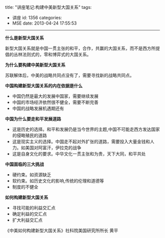 title: "讲座笔记:构建中美新型大国关系"
tags:
  - 讲座
id: 1356
categories:
  - MSE
date: 2013-04-24 17:55:53
---

**什么是新型大国关系**

新型大国关系就是中国一贯主张的和平，合作，共赢的大国关系，而不是西方所提倡的丛林法则式的，零和博弈式的大国关系。

**为什么要构建中美新型大国关系**

苏联解体后，中美的战略共同点没有了，需要寻找新的战略共同点。

**中国构建新型大国关系的内在依据是什么**

*   中国仍然是最大的发展中国家，需要继续发展
*   中国的市场经济依然很不健全，需要不断完善
*   中国的战略发展机遇期还有

**中国为什么要走和平发展道路**

*   这是历史的选择。和平和发展仍是当今世界的主题,中国不可能走西方发达国家的侵略殖民的道路
*   这是现实主义的选择。中国走不起对外扩张的道路，需要投入大量金钱和人力。如美国对阿富汗，伊拉克的战争
*   这是自身文化的要求。中华文化一贯主张和为贵，天下大同，和平共处

**中国面临的三大挑战**

*   硬约束。如资源缺乏
*   软约束。如历史文化的影响,传统的伦理和道德等
*   制度的不健全

**如何构建新型大国关系**

*   寻找可能的利益交汇点
*   确定利益的交汇点
*   扩大利益交汇点

《中美如何构建新型大国关系》社科院美国研究所所长 黄平